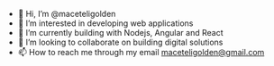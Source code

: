 - 👋 Hi, I’m @maceteligolden
- 👀 I’m interested in developing web applications
- 🌱 I’m currently building with Nodejs, Angular and React
- 💞️ I’m looking to collaborate on building digital solutions
- 📫 How to reach me through my email maceteligolden@gmail.com

<!---
maceteligolden/maceteligolden is a ✨ special ✨ repository because its `README.md` (this file) appears on your GitHub profile.
You can click the Preview link to take a look at your changes.
--->
